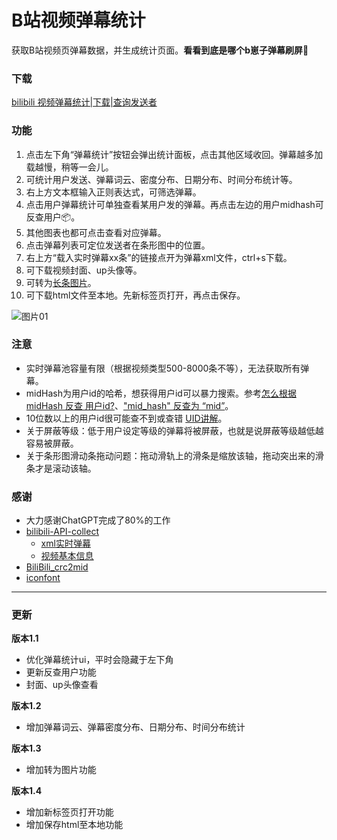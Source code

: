 # B站视频弹幕统计
获取B站视频页弹幕数据，并生成统计页面。**看看到底是哪个b崽子弹幕刷屏🔪**

### 下载
[bilibili 视频弹幕统计|下载|查询发送者](https://greasyfork.org/zh-CN/scripts/534432-bilibili-%E8%A7%86%E9%A2%91%E5%BC%B9%E5%B9%95%E7%BB%9F%E8%AE%A1-%E4%B8%8B%E8%BD%BD-%E6%9F%A5%E8%AF%A2%E5%8F%91%E9%80%81%E8%80%85)

### 功能
1. 点击左下角“弹幕统计”按钮会弹出统计面板，点击其他区域收回。弹幕越多加载越慢，稍等一会儿。
2. 可统计用户发送、弹幕词云、密度分布、日期分布、时间分布统计等。
3. 右上方文本框输入正则表达式，可筛选弹幕。
4. 点击用户弹幕统计可单独查看某用户发的弹幕。再点击左边的用户midhash可反查用户📦。
5. 其他图表也都可点击查看对应弹幕。
6. 点击弹幕列表可定位发送者在条形图中的位置。
7. 右上方“载入实时弹幕xx条”的链接点开为弹幕xml文件，ctrl+s下载。
8. 可下载视频封面、up头像等。
9. 可转为[长条图片](https://cdn.jsdelivr.net/gh/ZBpine/bili-danmaku-statistic/images/bili-danmaku-statistic-example02.png)。
10. 可下载html文件至本地。先新标签页打开，再点击保存。

![图片01](https://cdn.jsdelivr.net/gh/ZBpine/bili-danmaku-statistic/images/bili-danmaku-statistic-example01.png)

### 注意
- 实时弹幕池容量有限（根据视频类型500-8000条不等），无法获取所有弹幕。
- midHash为用户id的哈希，想获得用户id可以暴力搜索。参考[怎么根据 midHash 反查 用户id?](https://github.com/SocialSisterYi/bilibili-API-collect/issues/698#issuecomment-1577172809)、["mid_hash" 反查为 “mid”](https://github.com/Aruelius/crc32-crack)。
- 10位数以上的用户id很可能查不到或查错 [UID讲解](https://www.bilibili.com/opus/921946620241641476)。
- 关于屏蔽等级：低于用户设定等级的弹幕将被屏蔽，也就是说屏蔽等级越低越容易被屏蔽。
- 关于条形图滑动条拖动问题：拖动滑轨上的滑条是缩放该轴，拖动突出来的滑条才是滚动该轴。


### 感谢
- 大力感谢ChatGPT完成了80%的工作
- [bilibili-API-collect](https://github.com/SocialSisterYi/bilibili-API-collect)
  - [xml实时弹幕](https://github.com/SocialSisterYi/bilibili-API-collect/blob/master/docs/danmaku/danmaku_xml.md)
  - [视频基本信息](https://github.com/SocialSisterYi/bilibili-API-collect/blob/master/docs/video/info.md)
- [BiliBili_crc2mid](https://github.com/shafferjohn/bilibili-search)
- [iconfont](https://www.iconfont.cn/)

---
### 更新

**版本1.1**
- 优化弹幕统计ui，平时会隐藏于左下角
- 更新反查用户功能
- 封面、up头像查看

**版本1.2**
- 增加弹幕词云、弹幕密度分布、日期分布、时间分布统计

**版本1.3**
- 增加转为图片功能

**版本1.4**
- 增加新标签页打开功能
- 增加保存html至本地功能

